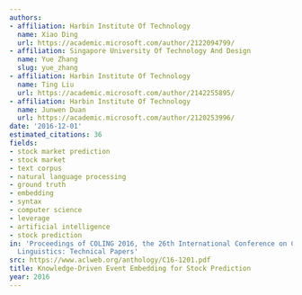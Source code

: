 ```yaml
---
authors:
- affiliation: Harbin Institute Of Technology
  name: Xiao Ding
  url: https://academic.microsoft.com/author/2122094799/
- affiliation: Singapore University Of Technology And Design
  name: Yue Zhang
  slug: yue_zhang
- affiliation: Harbin Institute Of Technology
  name: Ting Liu
  url: https://academic.microsoft.com/author/2142255895/
- affiliation: Harbin Institute Of Technology
  name: Junwen Duan
  url: https://academic.microsoft.com/author/2120253996/
date: '2016-12-01'
estimated_citations: 36
fields:
- stock market prediction
- stock market
- text corpus
- natural language processing
- ground truth
- embedding
- syntax
- computer science
- leverage
- artificial intelligence
- stock prediction
in: 'Proceedings of COLING 2016, the 26th International Conference on Computational
  Linguistics: Technical Papers'
src: https://www.aclweb.org/anthology/C16-1201.pdf
title: Knowledge-Driven Event Embedding for Stock Prediction
year: 2016
---
```

